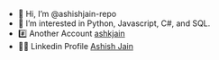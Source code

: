- 👋 Hi, I’m @ashishjain-repo
- 👀 I’m interested in Python, Javascript, C#, and SQL.
- #️⃣ Another Account [ashkjain](https://github.com/ashkjain)
- 👨‍💼 Linkedin Profile [Ashish Jain](https://www.linkedin.com/in/ashishjain1008/)

<!---
ashishjain-repo/ashishjain-repo is a ✨ special ✨ repository because its `README.md` (this file) appears on your GitHub profile.
You can click the Preview link to take a look at your changes.
--->
